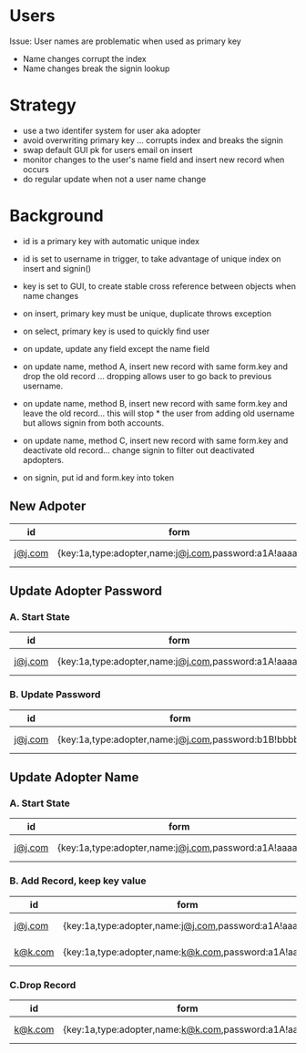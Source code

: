 # Users
Issue: User names are problematic when used as primary key
* Name changes corrupt the index
* Name changes break the signin lookup


# Strategy
* use a two identifer system for user aka adopter
* avoid overwriting primary key ... corrupts index and breaks the signin
* swap default GUI pk for users email on insert
* monitor changes to the user's name field and insert new record when occurs
* do regular update when not a user name change

# Background
* id is a primary key with automatic unique index
* id is set to username in trigger, to take advantage of unique index on insert and signin()
* key is set to GUI, to create stable cross reference between objects when name changes
* on insert, primary key must be unique, duplicate throws exception
* on select, primary key is used to quickly find user
* on update, update any field except the name field
* on update name, method A, insert new record with same form.key and drop the old record ... dropping allows user to go back to previous username.
* on update name, method B, insert new record with same form.key and leave the old record... this will stop * the user from adding old username but allows signin from both accounts.
* on update name, method C, insert new record with same form.key and deactivate old record... change signin to filter out deactivated apdopters.

* on signin, put id and form.key into token

## New Adpoter

|  id      | form                                                 | inserted | updated |
|  ------- | ---------------------------------------------------- | -------- | ------- |
|  j@j.com | {key:1a,type:adopter,name:j@j.com,password:a1A!aaaa} | 09-09-00 | 09-09-00 |

## Update Adopter Password
### A. Start State

|  id      | form                                                 | inserted | updated |
|  ------- | ---------------------------------------------------- | -------- | ------- |
| j@j.com  | {key:1a,type:adopter,name:j@j.com,password:a1A!aaaa} | 09-09-00 | 09-09-00 |

### B. Update Password

|  id      | form                                                 | inserted | updated |
|  ------- | ---------------------------------------------------- | -------- | ------- |
|  j@j.com | {key:1a,type:adopter,name:j@j.com,password:b1B!bbbb} | 09-09-00 | 09-09-00 |

## Update Adopter Name
### A. Start State

|  id      | form                                                 | inserted | updated |
|  ------- | ---------------------------------------------------- | -------- | ------- |
|  j@j.com | {key:1a,type:adopter,name:j@j.com,password:a1A!aaaa} | 09-09-00 | 09-09-00 |

### B. Add Record, keep key value

|  id      | form                                                 | inserted | updated |
|  ------- | ---------------------------------------------------- | -------- | ------- |
|  j@j.com | {key:1a,type:adopter,name:j@j.com,password:a1A!aaaa} | 09-09-00 | 09-09-00 |
|  k@k.com | {key:1a,type:adopter,name:k@k.com,password:a1A!aaaa} | 09-09-00 | 09-10-00 |

### C.Drop Record

|  id      | form                                                 | inserted | updated |
|  ------- | ---------------------------------------------------- | -------- | ------- |
|  k@k.com | {key:1a,type:adopter,name:k@k.com,password:a1A!aaaa} | 09-09-00 | 09-10-00 |
